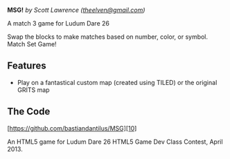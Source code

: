 **MSG!** 
*by Scott Lawrence (theelven@gmail.com)*

A match 3 game for Ludum Dare 26

Swap the blocks to make matches based on number, color, or symbol. Match Set Game!

Features
--------

 - Play on a fantastical custom map (created using TILED) or the original GRITS map

The Code
------------

[https://github.com/bastiandantilus/MSG][10]

An HTML5 game for Ludum Dare 26 HTML5 Game Dev Class Contest, April 2013.

  [1]: http://www.bfxr.net/ "If you are a game coder, you should be using bfxr"
  [2]: https://github.com/bastiandantilus/MSG "On Github"


